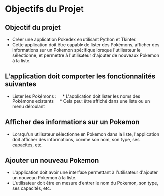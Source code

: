 # Objectifs du Projet

## Objectif du projet

* Créer une application Pokedex en utilisant Python et Tkinter.
* Cette application doit être capable de lister des Pokémons, afficher des informations sur un Pokemon spécifique lorsque l'utilisateur le sélectionne, et permettre à l'utilisateur d'ajouter de nouveaux Pokemon à la liste.

## L'application doit comporter les fonctionnalités suivantes

* Lister les Pokémons :
    * L'application doit lister les noms des Pokémons existants
    * Cela peut être affiché dans une liste ou un menu déroulant

## Afficher des informations sur un Pokemon

* Lorsqu'un utilisateur sélectionne un Pokemon dans la liste, l'application doit afficher des informations, comme son nom, son type, ses capacités, etc.


## Ajouter un nouveau Pokemon

* L'application doit avoir une interface permettant à l'utilisateur d'ajouter un nouveau Pokemon à la liste.
* L'utilisateur doit être en mesure d'entrer le nom du Pokemon, son type, ses capacités, etc.
